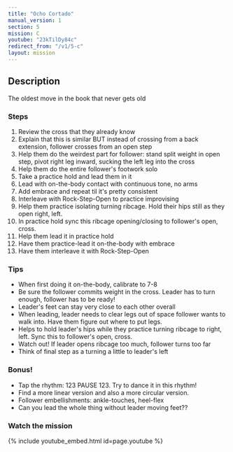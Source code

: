 ```yaml
---
title: "Ocho Cortado"
manual_version: 1
section: 5
mission: C
youtube: "23kTilDy84c"
redirect_from: "/v1/5-c"
layout: mission
---
```




## Description

The oldest move in the book that never gets old

### Steps

1. Review the cross that they already know
2. Explain that this is similar BUT instead of crossing from a back extension, follower crosses from an open step
3. Help them do the weirdest part for follower: stand split weight in open step, pivot right leg inward, sucking the left leg into the cross
4. Help them do the entire follower's footwork solo
5. Take a practice hold and lead them in it
6. Lead with on-the-body contact with continuous tone, no arms
7. Add embrace and repeat til it's pretty consistent
8. Interleave with Rock-Step-Open to practice improvising
9. Help them practice isolating turning ribcage. Hold their hips still as they open right, left. 
10. In practice hold sync this ribcage opening/closing to follower's open, cross.
11. Help them lead it in practice hold
12. Have them practice-lead it on-the-body with embrace
13. Have them interleave it with Rock-Step-Open

### Tips

* When first doing it on-the-body, calibrate to 7-8
* Be sure the follower commits weight in the cross. Leader has to turn enough, follower has to be ready! 
* Leader's feet can stay very close to each other overall
* When leading, leader needs to clear legs out of space follower  wants to walk into. Have them figure out where to put legs.
* Helps to hold leader's hips while they practice turning ribcage to right, left. Sync this to follower's open, cross.
* Watch out! If leader opens ribcage too much, follower turns too far
* Think of final step as a turning a little to leader's left

### Bonus!

* Tap the rhythm: 123 PAUSE 123. Try to dance it in this rhythm!
* Find a more linear version and also a more circular version.
* Follower embellishments: ankle-touches, heel-flex
* Can you lead the whole thing without leader moving feet??

### Watch the mission

{% include youtube_embed.html id=page.youtube %}


